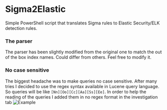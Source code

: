 # Sigma2Elastic
Simple PowerShell script that translates Sigma rules to Elastic Security/ELK detection rules.

### The parser
The parser has been slightly modified from the original one to match the out of the box index names. Could differ from others. Feel free to modify it.

### No case sensitive
The biggest headache was to make queries no case sensitive. After many tries I decided to use the regex syntax available in Lucene query language. So queries will be like `[Nn][Oo][Cc][Aa][Ss][Ee]`.
In order to help the reading of the queries I added them in no regex format in the investigation tab
![Example](https://i.imgur.com/B86zH4R.png)


